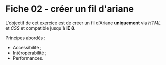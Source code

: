 # Fiche 02 - créer un fil d'ariane

L'objectif de cet exercice est de créer un fil d'Ariane **uniquement** via *HTML* et *CSS* et compatible jusqu'à **IE 8**.

Principes abordés :
* Accessibilité ;
* Intéropérabilité ;
* Performances.